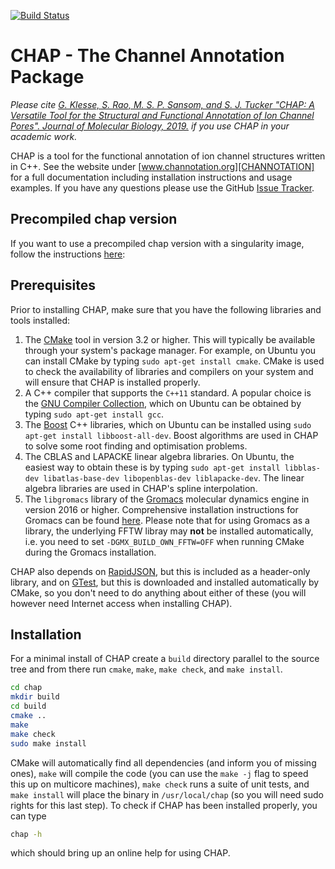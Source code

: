 [![Build Status](https://travis-ci.org/channotation/chap.svg?branch=master)](https://travis-ci.org/channotation/chap)

# CHAP - The Channel Annotation Package #

*Please cite [G. Klesse, S. Rao, M. S. P. Sansom, and S. J. Tucker "CHAP: A Versatile Tool for the Structural and Functional Annotation of Ion Channel Pores". Journal of Molecular Biology, 2019.](https://doi.org/10.1016/j.jmb.2019.06.003) if you use CHAP in your academic work.*

CHAP is a tool for the functional annotation of ion channel structures written in C++. See the website under [www.channotation.org][CHANNOTATION] for a full documentation including installation instructions and usage examples. If you have any questions please use the GitHub [Issue Tracker](https://github.com/channotation/chap/issues).

## Precompiled chap version ##
If you want to use a precompiled chap version with a singularity image, follow the instructions [here](https://github.com/channotation/chap/blob/singularity_branch/docs/_docs/getting-started/index.md):

## Prerequisites ##

Prior to installing CHAP, make sure that you have the following libraries and tools installed:

1. The [CMake][CMake] tool in version 3.2 or higher. This will typically be available through your system's package manager. For example, on Ubuntu you can install CMake by typing `sudo apt-get install cmake`. CMake is used to check the availability of libraries and compilers on your system and will ensure that CHAP is installed properly.
2. A C++ compiler that supports the `C++11` standard. A popular choice is the [GNU Compiler Collection][GCC], which on Ubuntu can be obtained by typing `sudo apt-get install gcc`.
3. The [Boost][Boost] C++ libraries, which on Ubuntu can be installed using `sudo apt-get install libboost-all-dev`. Boost algorithms are used in CHAP to solve some root finding and optimisation problems.
4. The CBLAS and LAPACKE linear algebra libraries. On Ubuntu, the easiest way to obtain these is by typing `sudo apt-get install libblas-dev libatlas-base-dev libopenblas-dev liblapacke-dev`. The linear algebra libraries are used in CHAP's spline interpolation.
5. The `libgromacs` library of the [Gromacs][Gromacs] molecular dynamics engine in version 2016 or higher. Comprehensive installation instructions for Gromacs can be found [here][Gromacs-install].
Please note that for using Gromacs as a library, the underlying FFTW libray
may **not** be installed automatically, i.e. you need to set
`-DGMX_BUILD_OWN_FFTW=OFF` when running CMake during the Gromacs
installation.

CHAP also depends on [RapidJSON](http://rapidjson.org/), but this is included as a header-only library, and on [GTest][GTest], but this is downloaded and installed automatically by CMake, so you don't need to do anything about either of these (you will however need Internet access when installing CHAP).


## Installation ##

For a minimal install of CHAP create a `build` directory parallel to the source tree and from there run `cmake`, `make`, `make check`, and `make install`.

```bash
cd chap
mkdir build
cd build
cmake ..
make
make check
sudo make install
```

CMake will automatically find all dependencies (and inform you of missing ones), `make` will compile the code (you can use the `make -j` flag to speed this up on multicore machines), `make check` runs a suite of unit tests, and `make install` will place the binary in `/usr/local/chap` (so you will need sudo rights for this last step). To check if CHAP has been installed properly, you can type

```bash
chap -h
```

which should bring up an online help for using CHAP.


[CMake]: https://cmake.org/
[Boost]: http://www.boost.org/
[CBLAS]: http://www.netlib.org/blas/
[LAPACKE]: http://www.netlib.org/lapack/lapacke.html
[Gromacs]: http://www.gromacs.org/
[Gromacs-install]: http://manual.gromacs.org/documentation/
[GCC]: https://gcc.gnu.org/
[GTest]: https://github.com/google/googletest
[CHANNOTATION]: http://www.channotation.org
